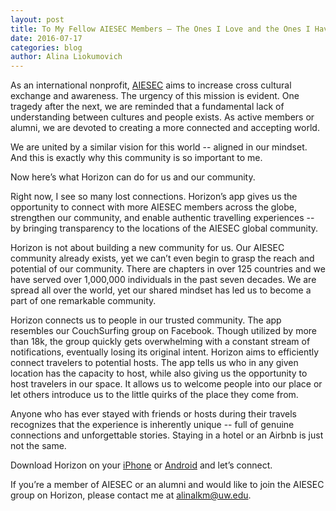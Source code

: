 ```yaml
---
layout: post
title: To My Fellow AIESEC Members – The Ones I Love and the Ones I Have yet to Meet
date: 2016-07-17
categories: blog
author: Alina Liokumovich
---
```

As an international nonprofit, [AIESEC](http://aiesec.org/) aims to increase cross cultural exchange and awareness. The urgency of this mission is evident. One tragedy after the next, we are reminded that a  fundamental lack of understanding between cultures and people exists. As active members or alumni, we are devoted to creating a more connected and accepting world. 

We are united by a similar vision for this world -- aligned in our mindset. And this is exactly why this community is so important to me.
 
Now here’s what Horizon can do for us and our community.

Right now, I see so many lost connections. Horizon’s app gives us the opportunity to connect with more AIESEC members across the globe, strengthen our community, and enable authentic travelling experiences -- by bringing transparency to the locations of the AIESEC global community.

Horizon is not about building a new community for us. Our AIESEC community already exists, yet we can’t even begin to grasp the reach and potential of our community. There are chapters in over 125 countries and we have served over 1,000,000 individuals in the past seven decades. We are spread all over the world, yet our shared mindset has led us to become a part of one remarkable community.

Horizon connects us to people in our trusted community. The app resembles our CouchSurfing group on Facebook. Though utilized by more than 18k, the group quickly gets overwhelming with a constant stream of notifications, eventually losing its original intent. Horizon aims to efficiently connect travelers to potential hosts. The app tells us who in any given location has the capacity to host, while also giving us the opportunity to host travelers in our space. It allows us to welcome people into our place or let others introduce us to the little quirks of the place they come from.

Anyone who has ever stayed with friends or hosts during their travels recognizes that the experience is inherently unique -- full of genuine connections and unforgettable stories. Staying in a hotel or an Airbnb is just not the same.

Download Horizon on your [iPhone](https://itunes.apple.com/us/app/horizon-app-travel-stay-people/id960391979?mt=8) or [Android](http://www.horizonapp.co/android/) and let’s connect.

If you’re a member of AIESEC or an alumni and would like to join the AIESEC group on Horizon, please contact me at alinalkm@uw.edu. 